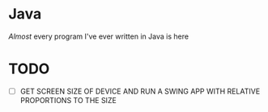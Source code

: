 # Java
*Almost* every program I've ever written in Java is here

# TODO
 - [ ] GET SCREEN SIZE OF DEVICE AND RUN A SWING APP WITH RELATIVE PROPORTIONS TO THE SIZE

